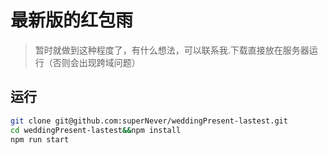 # 最新版的红包雨
> 暂时就做到这种程度了，有什么想法，可以联系我.下载直接放在服务器运行（否则会出现跨域问题）

## 运行
```bash
git clone git@github.com:superNever/weddingPresent-lastest.git
cd weddingPresent-lastest&&npm install
npm run start
```

